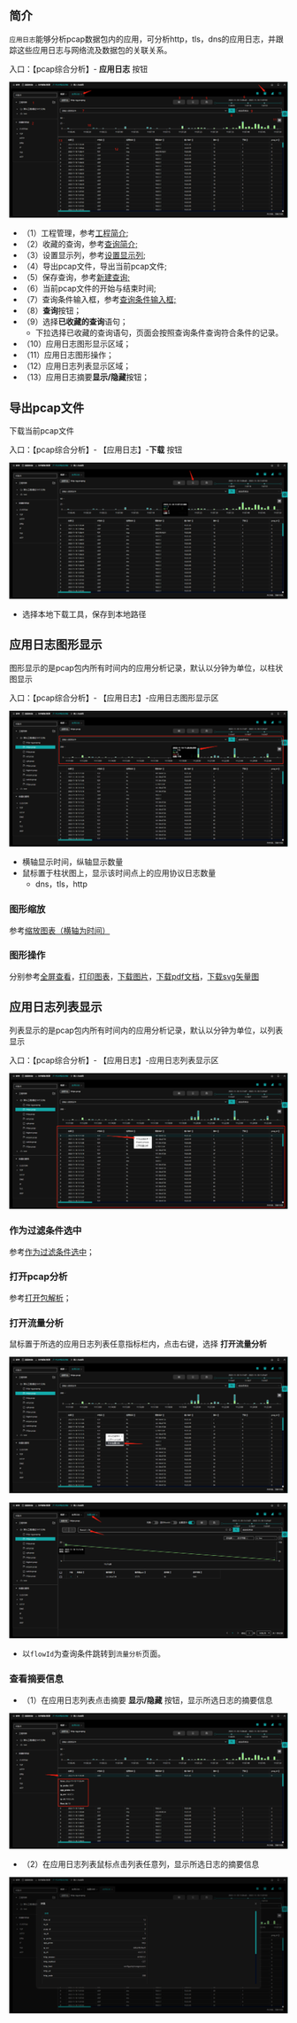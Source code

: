 ## 简介

`应用日志`能够分析pcap数据包内的应用，可分析http，tls，dns的应用日志，并跟踪这些应用日志与网络流及数据包的关联关系。

入口：【pcap综合分析】- **应用日志** 按钮

![](./img/applog/01.png)

- （1）工程管理，参考[工程简介](http://localhost:3000/#/zh-cn/analysis/project?id=工程简介);
- （2）收藏的查询，参考[查询简介;](http://localhost:3000/#/zh-cn/analysis/query?id=查询简介)
- （3）设置显示列，参考[设置显示列](http://localhost:3000/#/zh-cn/analysis/flow?id=设置显示列);
- （4）导出pcap文件，导出当前pcap文件;
- （5）保存查询，参考[新建查询;](http://localhost:3000/#/zh-cn/analysis/query?id=新建查询)
- （6）当前pcap文件的开始与结束时间;
- （7）查询条件输入框，参考[查询条件输入框;](http://localhost:3000/#/zh-cn/analysis/query?id=查询条件输入框)
- （8）**查询**按钮；
- （9）选择**已收藏的查询**语句；
  - 下拉选择已收藏的查询语句，页面会按照查询条件查询符合条件的记录。
- （10）应用日志图形显示区域；
- （11）应用日志图形操作；
- （12）应用日志列表显示区域；
- （13）应用日志摘要**显示/隐藏**按钮；



## 导出pcap文件

下载当前pcap文件

入口：【pcap综合分析】- 【应用日志】-**下载** 按钮

![](./img/applog/02.png)

- 选择本地下载工具，保存到本地路径

## 应用日志图形显示

图形显示的是pcap包内所有时间内的应用分析记录，默认以分钟为单位，以柱状图显示

入口：【pcap综合分析】- 【应用日志】-应用日志图形显示区

![](./img/applog/03.png)

- 横轴显示时间，纵轴显示数量
- 鼠标置于柱状图上，显示该时间点上的应用协议日志数量
  - dns，tls，http

### 图形缩放

参考[缩放图表（横轴为时间）](http://localhost:3000/#/zh-cn/analysis/statInfo?id=缩放图表（横轴为时间）)

### 图形操作

分别参考[全屏查看](http://localhost:3000/#/zh-cn/analysis/statInfo?id=全屏查看)，[打印图表](http://localhost:3000/#/zh-cn/analysis/statInfo?id=打印图表)，[下载图片](http://localhost:3000/#/zh-cn/analysis/statInfo?id=下载图片)，[下载pdf文档](http://localhost:3000/#/zh-cn/analysis/statInfo?id=下载pdf文档)，[下载svg矢量图](http://localhost:3000/#/zh-cn/analysis/statInfo?id=下载svg矢量图)

## 应用日志列表显示

列表显示的是pcap包内所有时间内的应用分析记录，默认以分钟为单位，以列表显示

入口：【pcap综合分析】- 【应用日志】-应用日志列表显示区

![](./img/applog/04.png)



### 作为过滤条件选中

参考[作为过滤条件选中](http://localhost:3000/#/zh-cn/analysis/flow?id=作为过滤条件选中)；

### 打开pcap分析

参考[打开包解析](http://localhost:3000/#/zh-cn/analysis/flow?id=打开包解析)；

### 打开流量分析

鼠标置于所选的应用日志列表任意指标栏内，点击右键，选择 **打开流量分析**

![](./img/applog/05.png)

![](./img/applog/06.png)

- 以`flowId`为查询条件跳转到`流量分析`页面。



### 查看摘要信息

- （1）在应用日志列表点击摘要 **显示/隐藏** 按钮，显示所选日志的摘要信息

![](./img/applog/07.png)



- （2）在应用日志列表鼠标点击列表任意列，显示所选日志的摘要信息

![](./img/applog/08.png)
